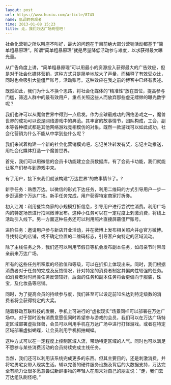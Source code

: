 ```yaml
---
layout: post
url: https://www.huxiu.com/article/8743
name: 低调的旁观者
time: 2013-01-08 15:23
title: 走，我们万达广场刷怪吧！
---
```

社会化营销之所以叫座不叫好，最大的问题在于目前绝大部分营销活动都基于“简单粗暴原理”。所谓“简单粗暴原理”就是尽量降低活动参与难度，以求获得最大曝光量。

从广告角度上讲，“简单粗暴原理”可以用最小的资源投入获得最大的广告效应，但是对于社会化媒体营销，这种方式只是简单地放大了声量，而稀释了有效受众比，同时也会吸引大量僵尸账号，活动账号。这种效应在我之前的博客中已经有表述。

既然如此，我们为什么不换个思路，将社会化媒体的“精准性”放在首位，提高参与门槛，筛选人群中的最有效用户，重点关照这些人而放弃那些虚无缥缈的曝光数字呢？

我们也许可以从魔兽世界中得到一点启发。作为全球最成功的网络游戏之一，魔兽世界的成功可以说是网络游戏中的典范。其丰富的故事情节，团队构成，工会，副本等各种模式都是其他网络游戏竞相模仿的对象。既然一款游戏可以如此成功，社会化营销为什么不能从中学到些什么呢？

我们来试着构建一个新的社会化营销模式吧，忘记关注转发有奖，忘记主动推送，用社会化媒体打造一个魔兽世界。

首先，我们可以用微信的会员卡功能建立会员数据库。有了会员卡功能，我们就能让客户们参与到游戏中来。

有了用户，接下来我们就该构建“万达世界”的故事情节了。?

新手任务：熟悉万达。以微信的形式下达任务，利用二维码的方式引导用户一步一步逛遍整个万达广场。新手任务完成，用户获得特定商家打折券。

初入江湖：利用餐饮商家的小规模打折信息，引导用户进行尝试性消费。利用广场内的特定场景进行拍照微博发布。这种小任务可以在一定程度上刺激消费，将线上活动引入线下。另一方面这种任务还可以利用照片直接屏蔽僵尸账号。

进阶任务：邀请用户参与新店开业活动，并在微博上发布相关照片并@官方微博。寻找特定的店铺，或不确定位置的二维码标志，引导客户向特定的区域流动。

除了主线任务之外，我们还可以利用节假日等机会发布副本任务，如母亲节时带母亲前来万达广场。

所有的这些任务所积累的经验值和等级，可以在折扣上体现出来。同时，我们根据消费者对于任务的完成及反馈情况，针对特定的消费者制定其偏向性较强的任务。如消费者对时尚类任务反馈较好，后面的任务和副本任务将会更偏向于服装，珠宝，及化妆品等店铺。

同时，为了提高会员的持续参与度，我们甚至可以设定前10名达到特定级数的消费者将会获得特定的大奖。

随着移动互联科技的发展，手机上可进行的“虚拟现实”场景同样可以部署在万达广场中。对于暂时没有消费意愿但同时希望参与游戏的会员，我们可以在万达广场特定区域部署虚拟怪兽，会员可以利用手机在万达广场中进行打怪游戏。或者在特定区域部署虚拟蝴蝶，让会员利用手机抓拍蝴蝶。

这种方式可以在一定程度上控制区域人流，带动特定区域的人气。同时也可以满足不愿参与某些消费活动的会员持续完成主线任务。

当然，我们还可以利用该系统完成更多的东西。但其主要目的，还是刺激消费，并将宅男宅女带入现实生活。辅以完善的硬件服务设施及背后的大数据支持，万达完全有能力让很多愿意尝试新鲜事物的年轻人在周末对自己的朋友说：“走，我们去万达组队刷怪吧。”

